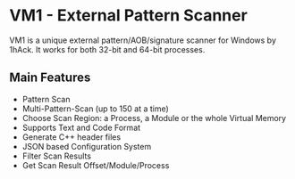 # VM1 - External Pattern Scanner
VM1 is a unique external pattern/AOB/signature scanner for Windows by 1hAck. It works for both 32-bit and 64-bit processes.

## Main Features
- Pattern Scan
- Multi-Pattern-Scan (up to 150 at a time)
- Choose Scan Region: a Process, a Module or the whole Virtual Memory
- Supports Text and Code Format
- Generate C++ header files
- JSON based Configuration System
- Filter Scan Results
- Get Scan Result Offset/Module/Process
